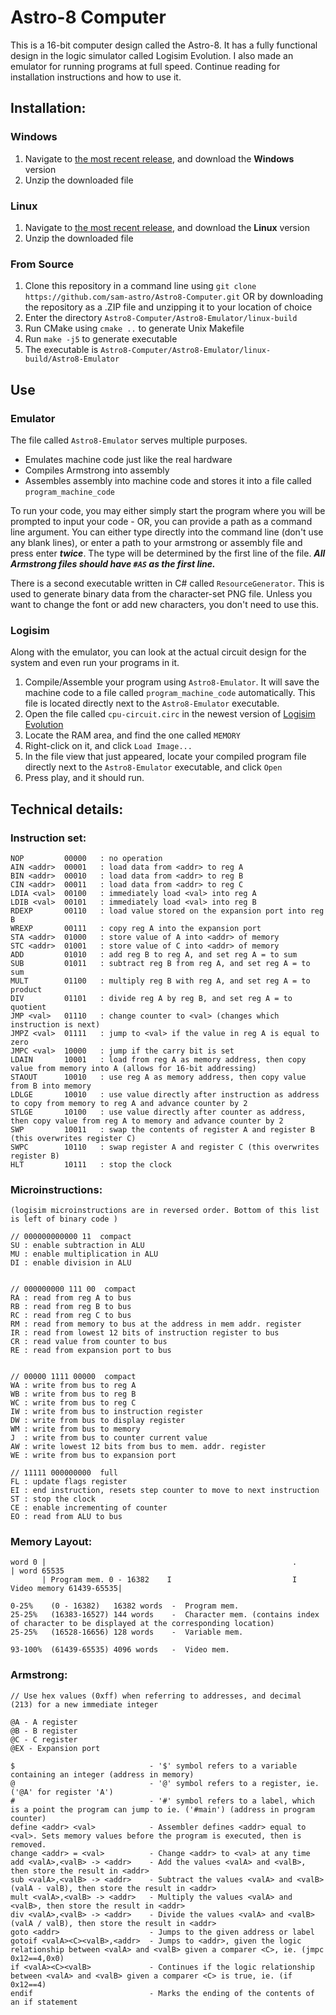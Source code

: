 # Astro-8 Computer

This is a 16-bit computer design called the Astro-8. It has a fully functional design in the logic simulator called Logisim Evolution. I also made an emulator for running programs at full speed. Continue reading for installation instructions and how to use it.

## Installation:
### Windows
1. Navigate to [the most recent release](https://github.com/sam-astro/Astro8-Computer/releases), and download the **Windows** version
2. Unzip the downloaded file
### Linux
1. Navigate to [the most recent release](https://github.com/sam-astro/Astro8-Computer/releases), and download the **Linux** version
2. Unzip the downloaded file
### From Source
1. Clone this repository in a command line using `git clone https://github.com/sam-astro/Astro8-Computer.git` OR by downloading the repository as a .ZIP file and unzipping it to your location of choice
2. Enter the directory `Astro8-Computer/Astro8-Emulator/linux-build`
3. Run CMake using `cmake ..` to generate Unix Makefile
4. Run `make -j5` to generate executable
5. The executable is `Astro8-Computer/Astro8-Emulator/linux-build/Astro8-Emulator`

## Use
### Emulator
The file called `Astro8-Emulator` serves multiple purposes.
* Emulates machine code just like the real hardware
* Compiles Armstrong into assembly
* Assembles assembly into machine code and stores it into a file called `program_machine_code`

To run your code, you may either simply start the program where you will be prompted to input your code - OR, you can provide a path as a command line argument. You can either type directly into the command line (don't use any blank lines), or enter a path to your armstrong or assembly file and press enter ***twice***. The type will be determined by the first line of the file. ***All Armstrong files should have `#AS` as the first line.***

There is a second executable written in C# called `ResourceGenerator`. This is used to generate binary data from the character-set PNG file. Unless you want to change the font or add new characters, you don't need to use this.

### Logisim
Along with the emulator, you can look at the actual circuit design for the system and even run your programs in it. 
1. Compile/Assemble your program using `Astro8-Emulator`. It will save the machine code to a file called `program_machine_code` automatically. This file is located directly next to the `Astro8-Emulator` executable.
2. Open the file called `cpu-circuit.circ` in the newest version of [Logisim Evolution](https://github.com/logisim-evolution/logisim-evolution/releases)
3. Locate the RAM area, and find the one called `MEMORY`
4. Right-click on it, and click `Load Image...`
5. In the file view that just appeared, locate your compiled program file directly next to the `Astro8-Emulator` executable, and click `Open`
6. Press play, and it should run.

## Technical details:

### Instruction set:

```
NOP         00000   : no operation
AIN <addr>  00001   : load data from <addr> to reg A
BIN <addr>  00010   : load data from <addr> to reg B
CIN <addr>  00011   : load data from <addr> to reg C
LDIA <val>  00100   : immediately load <val> into reg A
LDIB <val>  00101   : immediately load <val> into reg B
RDEXP       00110   : load value stored on the expansion port into reg B
WREXP       00111   : copy reg A into the expansion port
STA <addr>  01000   : store value of A into <addr> of memory
STC <addr>  01001   : store value of C into <addr> of memory
ADD         01010   : add reg B to reg A, and set reg A = to sum
SUB         01011   : subtract reg B from reg A, and set reg A = to sum
MULT        01100   : multiply reg B with reg A, and set reg A = to product
DIV         01101   : divide reg A by reg B, and set reg A = to quotient
JMP <val>   01110   : change counter to <val> (changes which instruction is next)
JMPZ <val>  01111   : jump to <val> if the value in reg A is equal to zero
JMPC <val>  10000   : jump if the carry bit is set
LDAIN       10001   : load from reg A as memory address, then copy value from memory into A (allows for 16-bit addressing)
STAOUT      10010   : use reg A as memory address, then copy value from B into memory
LDLGE       10010   : use value directly after instruction as address to copy from memory to reg A and advance counter by 2
STLGE       10100   : use value directly after counter as address, then copy value from reg A to memory and advance counter by 2
SWP         10011   : swap the contents of register A and register B (this overwrites register C)
SWPC        10110   : swap register A and register C (this overwrites register B)
HLT         10111   : stop the clock
```

### Microinstructions:
```
(logisim microinstructions are in reversed order. Bottom of this list is left of binary code )

// 000000000000 11  compact
SU : enable subtraction in ALU
MU : enable multiplication in ALU
DI : enable division in ALU


// 000000000 111 00  compact
RA : read from reg A to bus
RB : read from reg B to bus
RC : read from reg C to bus
RM : read from memory to bus at the address in mem addr. register
IR : read from lowest 12 bits of instruction register to bus
CR : read value from counter to bus
RE : read from expansion port to bus


// 00000 1111 00000  compact
WA : write from bus to reg A
WB : write from bus to reg B
WC : write from bus to reg C
IW : write from bus to instruction register
DW : write from bus to display register
WM : write from bus to memory
J  : write from bus to counter current value
AW : write lowest 12 bits from bus to mem. addr. register
WE : write from bus to expansion port

// 11111 000000000  full
FL : update flags register
EI : end instruction, resets step counter to move to next instruction
ST : stop the clock
CE : enable incrementing of counter
EO : read from ALU to bus
```

### Memory Layout:
```
word 0 |                                                       .                                                  | word 65535
       | Program mem. 0 - 16382    I                           I                          Video memory 61439-65535|

0-25%    (0 - 16382)   16382 words  -  Program mem.
25-25%   (16383-16527) 144 words    -  Character mem. (contains index of character to be displayed at the corresponding location)
25-25%   (16528-16656) 128 words    -  Variable mem.

93-100%  (61439-65535) 4096 words   -  Video mem. 
```



### Armstrong:
```
// Use hex values (0xff) when referring to addresses, and decimal (213) for a new immediate integer

@A - A register
@B - B register
@C - C register
@EX - Expansion port

$                              - '$' symbol refers to a variable containing an integer (address in memory)
@                              - '@' symbol refers to a register, ie. ('@A' for register 'A')
#                              - '#' symbol refers to a label, which is a point the program can jump to ie. ('#main') (address in program counter)
define <addr> <val>            - Assembler defines <addr> equal to <val>. Sets memory values before the program is executed, then is removed.
change <addr> = <val>          - Change <addr> to <val> at any time
add <valA>,<valB> -> <addr>    - Add the values <valA> and <valB>, then store the result in <addr>
sub <valA>,<valB> -> <addr>    - Subtract the values <valA> and <valB> (valA - valB), then store the result in <addr>
mult <valA>,<valB> -> <addr>   - Multiply the values <valA> and <valB>, then store the result in <addr>
div <valA>,<valB> -> <addr>    - Divide the values <valA> and <valB> (valA / valB), then store the result in <addr>
goto <addr>                    - Jumps to the given address or label
gotoif <valA><C><valB>,<addr>  - Jumps to <addr>, given the logic relationship between <valA> and <valB> given a comparer <C>, ie. (jmpc 0x12==4,0x0)
if <valA><C><valB>             - Continues if the logic relationship between <valA> and <valB> given a comparer <C> is true, ie. (if 0x12==4)
endif                          - Marks the ending of the contents of an if statement
```


